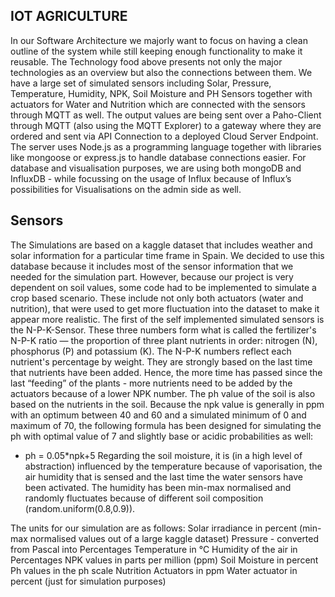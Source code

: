 ## IOT AGRICULTURE

In our Software Architecture we majorly want to focus on having a clean outline of the system while still keeping enough functionality to make it reusable. The Technology food above presents not only the major technologies as an overview but also the connections between them. 
We have a large set of simulated sensors including Solar, Pressure, Temperature, Humidity, NPK, Soil Moisture and PH Sensors together with actuators for Water and Nutrition which are connected with the sensors through MQTT as well. 
The output values are being sent over a Paho-Client through MQTT (also using the MQTT Explorer) to a gateway where they are ordered and sent via API Connection to a deployed Cloud Server Endpoint. 
The server uses Node.js as a programming language together with libraries like mongoose or express.js to handle database connections easier. 
For database and visualisation purposes, we are using both mongoDB and InfluxDB - while focussing on the usage of Influx because of Influx’s possibilities for Visualisations on the admin side as well.

## Sensors

The Simulations are based on a kaggle dataset that includes weather and solar information for a particular time frame in Spain. We decided to use this database because it includes most of the sensor information that we needed for the simulation part. However, because our project is very dependent on soil values, some code had to be implemented to simulate a crop based scenario. 
These include not only both actuators (water and nutrition), that were used to get more fluctuation into the dataset to make it appear more realistic. The first of the self implemented simulated sensors is the N-P-K-Sensor. 
These three numbers form what is called the fertilizer's N-P-K ratio — the proportion of three plant nutrients in order: nitrogen (N), phosphorus (P) and potassium (K). The N-P-K numbers reflect each nutrient's percentage by weight. They are strongly based on the last time that nutrients have been added. Hence, the more time has passed since the last “feeding” of the plants - more nutrients need to be added by the actuators because of a lower NPK number. 
The ph value of the soil is also based on the nutrients in the soil. Because the npk value is generally in ppm with an optimum between 40 and 60 and a simulated minimum of 0 and maximum of 70, the following formula has been designed for simulating the ph with optimal value of 7 and slightly base or acidic probabilities as well: 
- ph = 0.05*npk+5
Regarding the soil moisture, it is (in a high level of abstraction) influenced by the temperature because of vaporisation, the air humidity that is sensed and the last time the water sensors have been activated. The humidity has been min-max normalised and randomly fluctuates because of different soil composition (random.uniform(0.8,0.9)).



The units for our simulation are as follows: 
Solar irradiance in percent (min-max normalised values out of a large kaggle dataset)
Pressure - converted from Pascal into Percentages
Temperature in °C 
Humidity of the air in Percentages
NPK values in parts per million (ppm)
Soil Moisture in percent
Ph values in the ph scale 
Nutrition Actuators in ppm
Water actuator in percent (just for simulation purposes)


